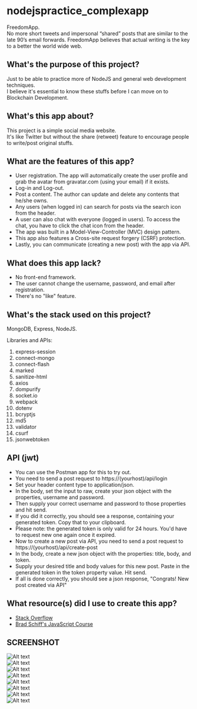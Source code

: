 # nodejspractice_complexapp
FreedomApp.  
No more short tweets and impersonal “shared” posts that are similar to the late 90’s email forwards. FreedomApp believes that actual writing is the key to a better the world wide web.    

## What's the purpose of this project?
Just to be able to practice more of NodeJS and general web development techniques.  
I believe it's essential to know these stuffs before I can move on to Blockchain Development.  

## What's this app about?
This project is a simple social media website.  
It's like Twitter but without the share (retweet) feature to encourage people to write/post original stuffs.  

## What are the features of this app?
* User registration. The app will automatically create the user profile and grab the avatar from gravatar.com (using your email) if it exists.  
* Log-in and Log-out.  
* Post a content. The author can update and delete any contents that he/she owns.  
* Any users (when logged in) can search for posts via the search icon from the header.  
* A user can also chat with everyone (logged in users). To access the chat, you have to click the chat icon from the header.  
* The app was built in a Model-View-Controller (MVC) design pattern.  
* This app also features a Cross-site request forgery (CSRF) protection.  
* Lastly, you can communicate (creating a new post) with the app via API.  

## What does this app lack?
* No front-end framework.  
* The user cannot change the username, password, and email after registration.  
* There's no "like" feature.  

## What's the stack used on this project?
MongoDB, Express, NodeJS.  

Libraries and APIs:
1. express-session
2. connect-mongo
3. connect-flash
4. marked
5. sanitize-html
6. axios
7. dompurify
8. socket.io
9. webpack
10. dotenv
11. bcryptjs
12. md5
13. validator
14. csurf
15. jsonwebtoken

## API (jwt)
* You can use the Postman app for this to try out.  
* You need to send a post request to https://(yourhost)/api/login  
* Set your header content type to application/json.  
* In the body, set the input to raw, create your json object with the properties, username and password.  
* Then supply your correct username and password to those properties and hit send.  
* If you did it correctly, you should see a response, containing your generated token. Copy that to your clipboard.  
* Please note: the generated token is only valid for 24 hours. You'd have to request new one again once it expired.  
* Now to create a new post via API, you need to send a post request to https://(yourhost)/api/create-post  
* In the body, create a new json object with the properties: title, body, and token.  
* Supply your desired title and body values for this new post. Paste in the generated token in the token property value. Hit send.
* If all is done correctly, you should see a json response, "Congrats! New post created via API"

## What resource(s) did I use to create this app?
* [Stack Overflow](https://stackoverflow.com/)  
* [Brad Schiff's JavaScript Course](https://www.udemy.com/course/learn-javascript-full-stack-from-scratch)

## SCREENSHOT
![Alt text](/screenshots/screenshot-guest-homepage.JPG?raw=true "Homepage")  
![Alt text](/screenshots/screenshot-homepage-dashboard.JPG?raw=true "Homepage Dashboard")  
![Alt text](/screenshots/screenshot-profile-page.JPG?raw=true "Profile Page")  
![Alt text](/screenshots/screenshot-view-others-profile.JPG?raw=true "Others Profile Page")  
![Alt text](/screenshots/screenshot-creating-a-post-page.JPG?raw=true "Create A Post Page")  
![Alt text](/screenshots/screenshot-edit-post.JPG?raw=true "Edit A Post Page")  
![Alt text](/screenshots/screenshot-searchbar.JPG?raw=true "Search bar")  
![Alt text](/screenshots/screenshot-chat.JPG?raw=true "Chat window")  